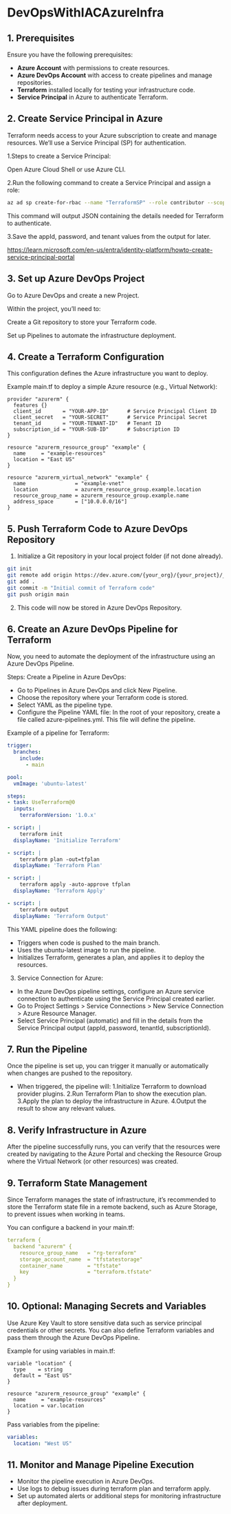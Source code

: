 # DevOpsWithIACAzureInfra

## 1. Prerequisites
Ensure you have the following prerequisites:

- **Azure Account** with permissions to create resources.
- **Azure DevOps Account** with access to create pipelines and manage repositories.
- **Terraform** installed locally for testing your infrastructure code.
- **Service Principal** in Azure to authenticate Terraform.

## 2. Create Service Principal in Azure
Terraform needs access to your Azure subscription to create and manage resources. We’ll use a Service Principal (SP) for authentication.

1.Steps to create a Service Principal:

Open Azure Cloud Shell or use Azure CLI.

2.Run the following command to create a Service Principal and assign a role:
```Bash
az ad sp create-for-rbac --name "TerraformSP" --role contributor --scopes /subscriptions/{subscription_id}
```
This command will output JSON containing the details needed for Terraform to authenticate.

3.Save the appId, password, and tenant values from the output for later.

https://learn.microsoft.com/en-us/entra/identity-platform/howto-create-service-principal-portal

## 3. Set up Azure DevOps Project
 
 Go to Azure DevOps and create a new Project.

Within the project, you’ll need to:

Create a Git repository to store your Terraform code.

Set up Pipelines to automate the infrastructure deployment.

## 4. Create a Terraform Configuration
This configuration defines the Azure infrastructure you want to deploy.

Example main.tf to deploy a simple Azure resource (e.g., Virtual Network):

```hcl
provider "azurerm" {
  features {}
  client_id       = "YOUR-APP-ID"      # Service Principal Client ID
  client_secret   = "YOUR-SECRET"      # Service Principal Secret
  tenant_id       = "YOUR-TENANT-ID"   # Tenant ID
  subscription_id = "YOUR-SUB-ID"      # Subscription ID
}

resource "azurerm_resource_group" "example" {
  name     = "example-resources"
  location = "East US"
}

resource "azurerm_virtual_network" "example" {
  name                = "example-vnet"
  location            = azurerm_resource_group.example.location
  resource_group_name = azurerm_resource_group.example.name
  address_space       = ["10.0.0.0/16"]
}
```
## 5. Push Terraform Code to Azure DevOps Repository

1. Initialize a Git repository in your local project folder (if not done already).

```bash
git init
git remote add origin https://dev.azure.com/{your_org}/{your_project}/_git/{your_repo}
git add .
git commit -m "Initial commit of Terraform code"
git push origin main
```
2. This code will now be stored in Azure DevOps Repository.

## 6. Create an Azure DevOps Pipeline for Terraform
Now, you need to automate the deployment of the infrastructure using an Azure DevOps Pipeline.

Steps:
Create a Pipeline in Azure DevOps:

- Go to Pipelines in Azure DevOps and click New Pipeline.
- Choose the repository where your Terraform code is stored.
- Select YAML as the pipeline type.
- Configure the Pipeline YAML file: In the root of your repository, create a file called azure-pipelines.yml. This file will define the pipeline.

Example of a pipeline for Terraform:

```yaml
trigger:
  branches:
    include:
      - main

pool:
  vmImage: 'ubuntu-latest'

steps:
- task: UseTerraform@0
  inputs:
    terraformVersion: '1.0.x'

- script: |
    terraform init
  displayName: 'Initialize Terraform'

- script: |
    terraform plan -out=tfplan
  displayName: 'Terraform Plan'

- script: |
    terraform apply -auto-approve tfplan
  displayName: 'Terraform Apply'

- script: |
    terraform output
  displayName: 'Terraform Output'

```
This YAML pipeline does the following:

- Triggers when code is pushed to the main branch.
- Uses the ubuntu-latest image to run the pipeline.
- Initializes Terraform, generates a plan, and applies it to deploy the resources.
  
3. Service Connection for Azure:

- In the Azure DevOps pipeline settings, configure an Azure service connection to authenticate using the Service Principal created earlier.
- Go to Project Settings > Service Connections > New Service Connection > Azure Resource Manager.
- Select Service Principal (automatic) and fill in the details from the Service Principal output (appId, password, tenantId, subscriptionId).


## 7. Run the Pipeline
Once the pipeline is set up, you can trigger it manually or automatically when changes are pushed to the repository.

- When triggered, the pipeline will:
1.Initialize Terraform to download provider plugins.
2.Run Terraform Plan to show the execution plan.
3.Apply the plan to deploy the infrastructure in Azure.
4.Output the result to show any relevant values.

## 8. Verify Infrastructure in Azure

After the pipeline successfully runs, you can verify that the resources were created by navigating to the Azure Portal and checking the Resource Group where the Virtual Network (or other resources) was created.

## 9. Terraform State Management
Since Terraform manages the state of infrastructure, it’s recommended to store the Terraform state file in a remote backend, such as Azure Storage, to prevent issues when working in teams.

You can configure a backend in your main.tf:

```yaml
terraform {
  backend "azurerm" {
    resource_group_name   = "rg-terraform"
    storage_account_name  = "tfstatestorage"
    container_name        = "tfstate"
    key                   = "terraform.tfstate"
  }
}
```
## 10. Optional: Managing Secrets and Variables
Use Azure Key Vault to store sensitive data such as service principal credentials or other secrets.
You can also define Terraform variables and pass them through the Azure DevOps Pipeline.

Example for using variables in main.tf:

```hcl
variable "location" {
  type    = string
  default = "East US"
}

resource "azurerm_resource_group" "example" {
  name     = "example-resources"
  location = var.location
}
```
Pass variables from the pipeline:

```yaml
variables:
  location: "West US"

```

## 11. Monitor and Manage Pipeline Execution
- Monitor the pipeline execution in Azure DevOps.
- Use logs to debug issues during terraform plan and terraform apply.
- Set up automated alerts or additional steps for monitoring infrastructure after deployment.




